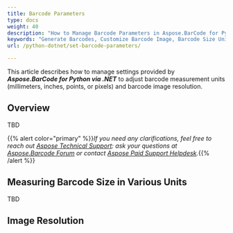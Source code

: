 ```yaml
---
title: Barcode Parameters
type: docs
weight: 40
description: "How to Manage Barcode Parameters in Aspose.BarCode for Python"
keywords: "Generate Barcodes, Customize Barcode Image, Barcode Size Units in Aspose.BarCode for Python, Work with Barcode Image in Aspose.BarCode for Python, Generate Barcodes in Aspose.BarCode, Convert Barcode Size in Aspose.Barcode"
url: /python-dotnet/set-barcode-parameters/

---
```

This article describes how to manage settings provided by ***Aspose.BarCode for Python via .NET*** to adjust barcode measurement units (millimeters, inches, points, or pixels) and barcode image resolution.
  
## **Overview**
TBD

{{% alert color="primary" %}}*If you need any clarifications, feel free to reach out [Aspose Technical Support](/barcode/java/technical-support/): ask your questions at [Aspose.Barcode Forum](https://forum.aspose.com/c/barcode/13) or contact [Aspose Paid Support Helpdesk](https://helpdesk.aspose.com/).*{{% /alert %}}

## **Measuring Barcode Size in Various Units**
TBD

## **Image Resolution**
